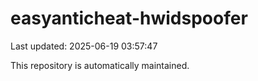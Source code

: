 # easyanticheat-hwidspoofer

Last updated: 2025-06-19 03:57:47

This repository is automatically maintained.
